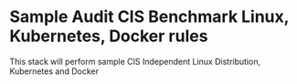 Sample Audit CIS Benchmark Linux, Kubernetes, Docker rules
============================
This stack will perform sample CIS Independent Linux Distribution, Kubernetes and Docker